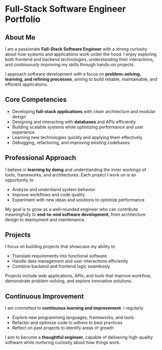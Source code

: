 # Full-Stack Software Engineer Portfolio

## About Me
I am a passionate **Full-Stack Software Engineer** with a strong curiosity about how systems and applications work under the hood. I enjoy exploring both frontend and backend technologies, understanding their interactions, and continuously improving my skills through hands-on projects.

I approach software development with a focus on **problem-solving, learning, and refining processes**, aiming to build reliable, maintainable, and efficient applications.

## Core Competencies
* Developing **full-stack applications** with clean architecture and modular design
* Designing and interacting with **databases** and APIs efficiently
* Building scalable systems while optimizing performance and user experience
* Learning new technologies quickly and applying them effectively
* Debugging, refactoring, and improving existing codebases

## Professional Approach
I believe in **learning by doing** and understanding the inner workings of tools, frameworks, and architectures. Each project I work on is an opportunity to  
* Analyze and understand system behavior  
* Improve workflows and code quality  
* Experiment with new ideas and solutions to optimize performance  

My goal is to grow as a well-rounded engineer who can contribute meaningfully to **end-to-end software development**, from architecture design to deployment and maintenance.

## Projects
I focus on building projects that showcase my ability to  
* Translate requirements into functional software  
* Handle data management and user interactions efficiently  
* Combine backend and frontend logic seamlessly  

Projects include web applications, APIs, and tools that improve workflow, demonstrate problem-solving, and explore innovative solutions.

## Continuous Improvement
I am committed to **continuous learning and improvement**. I regularly  
* Explore new programming languages, frameworks, and tools  
* Refactor and optimize code to adhere to best practices  
* Reflect on past projects to identify areas of growth  

I aim to become a **thoughtful engineer**, capable of delivering high-quality software while nurturing curiosity about how things work.
